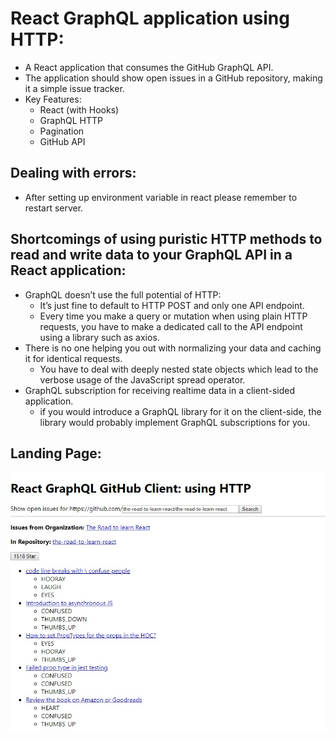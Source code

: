 # React GraphQL application using HTTP:
- A React application that consumes the GitHub GraphQL API.
- The application should show open issues in a GitHub repository, making it a simple issue tracker.
- Key Features:
    - React (with Hooks)
    - GraphQL HTTP
    - Pagination
    - GitHub API

## Dealing with errors:
- After setting up environment variable in react please remember to restart server.

## Shortcomings of using puristic HTTP methods to read and write data to your GraphQL API in a React application:
- GraphQL doesn’t use the full potential of HTTP:
    - It’s just fine to default to HTTP POST and only one API endpoint.
    - Every time you make a query or mutation when using plain HTTP requests, you have to make a dedicated call to the API endpoint using a library such as axios.
- There is no one helping you out with normalizing your data and caching it for identical requests.
    - You have to deal with deeply nested state objects which lead to the verbose usage of the JavaScript spread operator.
- GraphQL subscription for receiving realtime data in a client-sided application.
    - if you would introduce a GraphQL library for it on the client-side, the library would probably implement GraphQL subscriptions for you.

## Landing Page:

![](./screenshot.jpg)